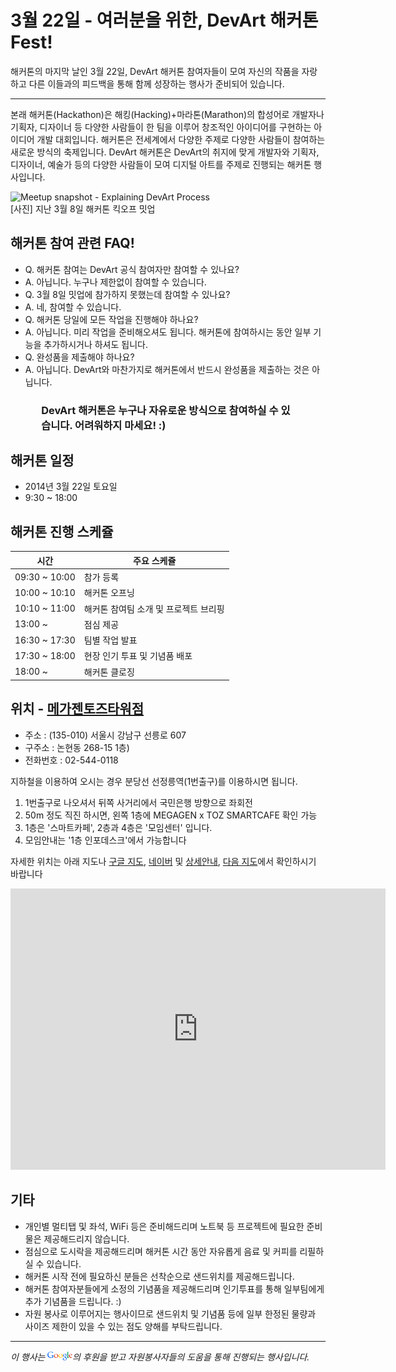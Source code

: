 # 3월 22일 - 여러분을 위한, DevArt 해커톤 Fest!

해커톤의 마지막 날인 3월 22일, DevArt 해커톤 참여자들이 모여 자신의 작품을 자랑하고 다른 이들과의 피드백을 통해 함께 성장하는 행사가 준비되어 있습니다.

---

본래 해커톤(Hackathon)은 해킹(Hacking)+마라톤(Marathon)의 합성어로 개발자나 기획자, 디자이너 등 다양한 사람들이 한 팀을 이루어 창조적인 아이디어를 구현하는 아이디어 개발 대회입니다. 해커톤은 전세계에서 다양한 주제로 다양한 사람들이 참여하는 새로운 방식의 축제입니다. DevArt 해커톤은 DevArt의 취지에 맞게 개발자와 기획자, 디자이너, 예술가 등의 다양한 사람들이 모여 디지털 아트를 주제로 진행되는 해커톤 행사입니다.

<img alt="Meetup snapshot - Explaining DevArt Process" src="https://fbcdn-sphotos-a-a.akamaihd.net/hphotos-ak-frc1/t1/1922183_737170139636150_2019397405_n.jpg" style="max-width: 100%; max-height: 100%;">
<div class="text-center">[사진] 지난 3월 8일 해커톤 킥오프 밋업</div>


## 해커톤 참여 관련 FAQ!

* Q. 해커톤 참여는 DevArt 공식 참여자만 참여할 수 있나요?
 * A. 아닙니다. 누구나 제한없이 참여할 수 있습니다.
* Q. 3월 8일 밋업에 참가하지 못했는데 참여할 수 있나요?
 * A. 네, 참여할 수 있습니다.
* Q. 해커톤 당일에 모든 작업을 진행해야 하나요?
 * A. 아닙니다. 미리 작업을 준비해오셔도 됩니다. 해커톤에 참여하시는 동안 일부 기능을 추가하시거나 하셔도 됩니다.
* Q. 완성품을 제출해야 하나요?
 * A. 아닙니다. DevArt와 마찬가지로 해커톤에서 반드시 완성품을 제출하는 것은 아닙니다.

<h3 class="text-center" style="padding-left: 3em; padding-right: 3em;">DevArt 해커톤은 누구나 자유로운 방식으로 참여하실 수 있습니다. 어려워하지 마세요! :)</h3>


## 해커톤 일정

* 2014년 3월 22일 토요일
* 9:30 ~ 18:00


## 해커톤 진행 스케쥴

| 시간 | 주요 스케쥴 |
|---|---|
| 09:30 ~ 10:00 | 참가 등록 |
| 10:00 ~ 10:10 | 해커톤 오프닝 |
| 10:10 ~ 11:00 | 해커톤 참여팀 소개 및 프로젝트 브리핑 |
| 13:00 ~ | 점심 제공 |
| 16:30 ~ 17:30 | 팀별 작업 발표 |
| 17:30 ~ 18:00 | 현장 인기 투표 및 기념품 배포 |
| 18:00 ~ | 해커톤 클로징 |


## 위치 - [메가젠토즈타워점](https://www.toz.co.kr/branch/main/index.htm?id=25)

* 주소 : (135-010) 서울시 강남구 선릉로 607
* 구주소 : 논현동 268-15 1층)
* 전화번호 : 02-544-0118

지하철을 이용하여 오시는 경우 분당선 선정릉역(1번출구)를 이용하시면 됩니다.

1. 1번출구로 나오셔서 뒤쪽 사거리에서 국민은행 방향으로 좌회전
2. 50m 정도 직진 하시면, 왼쪽 1층에 MEGAGEN x TOZ SMARTCAFE 확인 가능
3. 1층은 '스마트카페', 2층과 4층은 '모임센터' 입니다.
4. 모임안내는 '1층 인포데스크'에서 가능합니다

자세한 위치는 아래 지도나 [구글 지도](https://goo.gl/maps/k5JpC), [네이버](http://map.naver.com/local/siteview.nhn?code=31564303) 및 [상세안내](http://map.naver.com/local/siteview.nhn?code=31564303), [다음 지도](http://place.map.daum.net/19850447)에서 확인하시기 바랍니다

<div class="text-center">
<iframe src="https://www.google.com/maps/embed?pb=!1m18!1m12!1m3!1d1582.433309266296!2d127.0432697!3d37.51106389999981!2m3!1f0!2f0!3f0!3m2!1i1024!2i768!4f13.1!3m3!1m2!1s0x357ca40bcfa671d3%3A0xcf29ff1e7152448b!2z7ISc7Jq47Yq567OE7IucIOqwleuCqOq1rCDshKDrponroZwgNjA3!5e0!3m2!1sko!2skr!4v1395044186671" width="600" height="450" frameborder="0" style="border:0"></iframe>
</div>

## 기타

* 개인별 멀티탭 및 좌석, WiFi 등은 준비해드리며 노트북 등 프로젝트에 필요한 준비물은 제공해드리지 않습니다.
* 점심으로 도시락을 제공해드리며 해커톤 시간 동안 자유롭게 음료 및 커피를 리필하실 수 있습니다.
* 해커톤 시작 전에 필요하신 분들은 선착순으로 샌드위치를 제공해드립니다.
* 해커톤 참여자분들에게 소정의 기념품을 제공해드리며 인기투표를 통해 일부팀에게 추가 기념품을 드립니다. :)
* 자원 봉사로 이루어지는 행사이므로 샌드위치 및 기념품 등에 일부 한정된 물량과 사이즈 제한이 있을 수 있는 점도 양해를 부탁드립니다.

---

<p class="text-center">
  <em>이 행사는 <img src="images/google.png" style="height: 1em;" class="nothing">의 후원을 받고 자원봉사자들의 도움을 통해 진행되는 행사입니다.</em>
</p>

